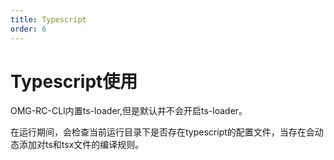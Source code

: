 ```yaml
---
title: Typescript
order: 6
---
```


# Typescript使用

OMG-RC-CLI内置ts-loader,但是默认并不会开启ts-loader。

在运行期间，会检查当前运行目录下是否存在typescript的配置文件，当存在会动态添加对ts和tsx文件的编译规则。